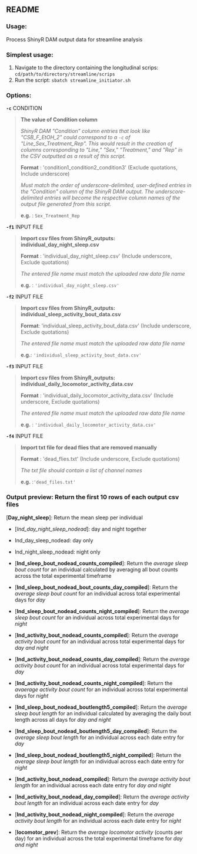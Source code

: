 README
-------

### Usage: 

Process ShinyR DAM output data for streamline analysis 


### Simplest usage:
1. Navigate to the directory containing the longitudinal scrips: `cd/path/to/directory/streamline/scrips`
2. Run the script: `sbatch streamline_initiator.sh`
    
### Options:
    
  __`-c`__ CONDITION
> **The value of Condition column**
>
> *ShinyR DAM "Condition" column entries that look like "CSB_F_EtOH_2" could correspond to a `-c` of "Line_Sex_Treatment_Rep".
> This would result in the creation of columns corresponding to "Line," "Sex," "Treatment," and "Rep" in the CSV outputted as a result of this script.*
>
> **Format** : 'condition1_condition2_condition3' (Exclude quotations, Include underscore)
>
> *Must match the order of underscore-delimited, user-defined entries in the "Condition" column of the ShinyR DAM output. The underscore-delimited entries will become 
> the respective column names of the output file generated from this script.*
>
> **e.g.** : `Sex_Treatment_Rep`
> 

  __`-f1`__ INPUT FILE
> **Import csv files from ShinyR_outputs: individual_day_night_sleep.csv**
>
> **Format** : 'individual_day_night_sleep.csv'  (Include underscore, Exclude quotations)
>
> *The entered file name must match the uploaded raw data file name*
>
> **e.g.** : `'individual_day_night_sleep.csv'`
   
  __`-f2`__ INPUT FILE
> **Import csv files from ShinyR_outputs: individual_sleep_activity_bout_data.csv**
>
> **Format**: 'individual_sleep_activity_bout_data.csv'  (Include underscore, Exclude quotations)
>
> *The entered file name must match the uploaded raw data file name*
>
> **e.g.**: `'individual_sleep_activity_bout_data.csv'` 

  __`-f3`__ INPUT FILE
> **Import csv files from ShinyR_outputs: individual_daily_locomotor_activity_data.csv**
>
> **Format** : 'individual_daily_locomotor_activity_data.csv' (Include underscore, Exclude quotations)
>
> *The entered file name must match the uploaded raw data file name*
>
> **e.g.** : `'individual_daily_locomotor_activity_data.csv'` 

  __`-f4`__ INPUT FILE
> **Import txt file for dead flies that are removed manually**
>
> **Format** : 'dead_flies.txt' (Include underscore, Exclude quotations)    
>
> *The txt file should contain a list of channel names*
>
> **e.g.** :`'dead_files.txt'`

### Output preview: Return the first 10 rows of each output csv files
[**Day_night_sleep**]: Return the mean sleep per individual 
- [*Ind_day_night_sleep_nodead*]: day and night together
- Ind_day_sleep_nodead: day only
- Ind_night_sleep_nodead: night only

- [**Ind_sleep_bout_nodead_counts_compiled**]: Return the *average sleep bout count* for an individual calculated by averaging all bout counts across the total experimental timeframe
- [**Ind_sleep_bout_nodead_bout_counts_day_compiled**]: Return the *average sleep bout count* for an individual across total experimental days for *day*
- [**Ind_sleep_bout_nodead_counts_night_compiled**]: Return the *average sleep bout count* for an individual across total experimental days for *night*  

- [**Ind_activity_bout_nodead_counts_compiled**]: Return the *average activity bout count* for an individual across total experimental days for *day and night*
- [**Ind_activity_bout_nodead_counts_day_compiled**]: Return the *average activity bout count* for an individual across total experimental days for *day*
- [**Ind_activity_bout_nodead_counts_night_compiled**]: Return the *avaerage activity bout count* for an individual across total experimental days for *night*  

- [**Ind_sleep_bout_nodead_boutlength5_compiled**]: Return the *average sleep bout length* for an individual calculated by averaging the daily bout length across all days for *day and night*
- [**Ind_sleep_bout_nodead_boutlength5_day_compiled**]: Return the *average sleep bout length* for an individual across each date entry for *day*
- [**Ind_sleep_bout_nodead_boutlength5_night_compiled**]: Return the *average sleep bout length* for an individual across each date entry for *night*  

- [**Ind_activity_bout_nodead_compiled**]: Return the *average activity bout length* for an individual across each date entry for *day and night*
- [**Ind_activity_bout_nodead_day_compiled**]: Return the *average activity bout length* for an individual across each date entry for *day*
- [**Ind_activity_bout_nodead_night_compiled**]: Return the *average activity bout length* for an individual across each date entry for *night*  

- [**locomotor_prev**]: Return the *average locomotor activity* (counts per day) for an individual across the total experimental timeframe for *day and night*

     